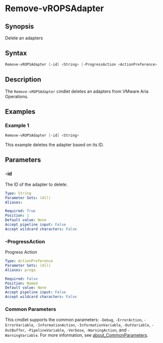 # Remove-vROPSAdapter

## Synopsis

Delete an adapters

## Syntax

```powershell
Remove-vROPSAdapter [-id] <String> [-ProgressAction <ActionPreference>] [<CommonParameters>]
```

## Description

The `Remove-vROPSAdapter` cmdlet deletes an adapters from VMware Aria Operations.

## Examples

### Example 1

```powershell
Remove-vROPSAdapter [-id] <String> 
```

This example deletes the adapter based on its ID.

## Parameters

### -id

The ID of the adapter to delete.

```yaml
Type: String
Parameter Sets: (All)
Aliases:

Required: True
Position: 1
Default value: None
Accept pipeline input: False
Accept wildcard characters: False
```

### -ProgressAction

Progress Action

```yaml
Type: ActionPreference
Parameter Sets: (All)
Aliases: proga

Required: False
Position: Named
Default value: None
Accept pipeline input: False
Accept wildcard characters: False
```

### Common Parameters

This cmdlet supports the common parameters: `-Debug`, `-ErrorAction`, `-ErrorVariable`, `-InformationAction`, `-InformationVariable`, `-OutVariable`, `-OutBuffer`, `-PipelineVariable`, `-Verbose`, `-WarningAction`, and `-WarningVariable`. For more information, see [about_CommonParameters](http://go.microsoft.com/fwlink/?LinkID=113216).
